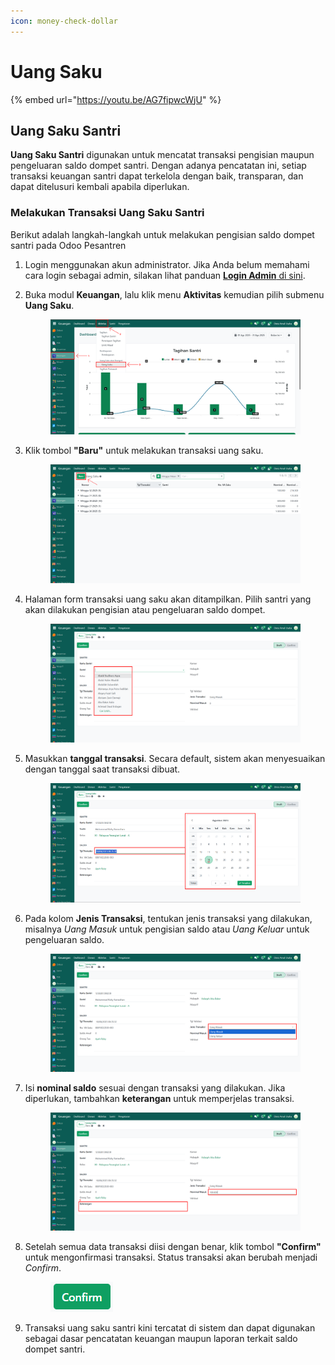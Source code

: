 ```yaml
---
icon: money-check-dollar
---
```


# Uang Saku

{% embed url="https://youtu.be/AG7fipwcWjU" %}

## Uang Saku Santri

**Uang Saku Santri** digunakan untuk mencatat transaksi pengisian maupun pengeluaran saldo dompet santri. Dengan adanya pencatatan ini, setiap transaksi keuangan santri dapat terkelola dengan baik, transparan, dan dapat ditelusuri kembali apabila diperlukan.

### Melakukan Transaksi Uang Saku Santri

Berikut adalah langkah-langkah untuk melakukan pengisian saldo dompet santri pada Odoo Pesantren

1. Login menggunakan akun administrator. Jika Anda belum memahami cara login sebagai admin, silakan lihat panduan [**Login Admin** di sini](../../panduan-login/login-admin.md).
2.  Buka modul **Keuangan**, lalu klik menu **Aktivitas** kemudian pilih submenu **Uang Saku**.

    <figure><img src="../../.gitbook/assets/images-778 (1).png" alt=""><figcaption></figcaption></figure>


3.  Klik tombol **"Baru"** untuk melakukan transaksi uang saku.

    <figure><img src="../../.gitbook/assets/images-779 (1).png" alt=""><figcaption></figcaption></figure>


4.  Halaman form transaksi uang saku akan ditampilkan. Pilih santri yang akan dilakukan pengisian atau pengeluaran saldo dompet.

    <figure><img src="../../.gitbook/assets/images-780 (1).png" alt=""><figcaption></figcaption></figure>


5.  Masukkan **tanggal transaksi**. Secara default, sistem akan menyesuaikan dengan tanggal saat transaksi dibuat.

    <figure><img src="../../.gitbook/assets/images-781.png" alt=""><figcaption></figcaption></figure>


6.  Pada kolom **Jenis Transaksi**, tentukan jenis transaksi yang dilakukan, misalnya _Uang Masuk_ untuk pengisian saldo atau _Uang Keluar_ untuk pengeluaran saldo.

    <figure><img src="../../.gitbook/assets/images-782.png" alt=""><figcaption></figcaption></figure>


7.  Isi **nominal saldo** sesuai dengan transaksi yang dilakukan. Jika diperlukan, tambahkan **keterangan** untuk memperjelas transaksi.

    <figure><img src="../../.gitbook/assets/images-783.png" alt=""><figcaption></figcaption></figure>


8.  Setelah semua data transaksi diisi dengan benar, klik tombol **"Confirm"** untuk mengonfirmasi transaksi. Status transaksi akan berubah menjadi _Confirm_.

    <figure><img src="../../.gitbook/assets/images-784.png" alt=""><figcaption></figcaption></figure>


9. Transaksi uang saku santri kini tercatat di sistem dan dapat digunakan sebagai dasar pencatatan keuangan maupun laporan terkait saldo dompet santri.
